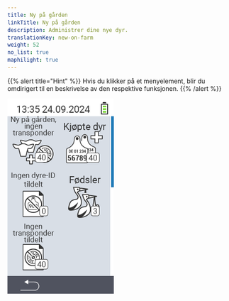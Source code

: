 ```yaml
---
title: Ny på gården
linkTitle: Ny på gården
description: Administrer dine nye dyr.
translationKey: new-on-farm
weight: 52
no_list: true
maphilight: true
---
```

{{% alert title="Hint" %}}
Hvis du klikker på et menyelement, blir du omdirigert til en beskrivelse av den respektive funksjonen.
{{% /alert %}}

<img src="images/newonfarm.png" alt="VitalControl Ny på gården" title="Ny på gården" usemap="#workmap" class="maphilight" />

<map name="workmap">
  <area shape="rect" coords="3,40,116,160" alt="Ny på gården, ingen transponder" title="Her tildeler du en transponder til nye dyr uten transponder&#10;Museklikk: åpne dokumentasjon" href="/no/docs/new-on-farm/new-no-transponder/">
  <area shape="rect" coords="3,160,116,280" alt="Ingen nasjonal dyre-ID tildelt" title="Her kan du se alle dyr som ennå ikke har fått tildelt en nasjonal dyre-ID og tildele en nasjonal dyre-ID&#10;Museklikk: åpne dokumentasjon" href="/no/docs/new-on-farm/no-national-animal-id-assigned/">
  <area shape="rect" coords="3,280,116,399" alt="Ingen transponder tildelt" title="Her kan du se alle dyr som ennå ikke har fått tildelt en transponder og tildele en transponder til dem&#10;Museklikk: åpne dokumentasjon" href="/no/docs/new-on-farm/no-transponder-assigned/">

  <area shape="rect" coords="116,40,230,160" alt="Kjøpte dyr" title="Her kan du se dine nåværende kjøp og eksportere dataene&#10;Museklikk: åpne dokumentasjon" href="/no/docs/new-on-farm/purchased-animals/">
  <area shape="rect" coords="116,160,230,280" alt="Fødsler" title="Her kan du se dine fødsler og lage en eksportfil&#10;Museklikk: åpne dokumentasjon" href="/no/docs/new-on-farm/births/">
  <area shape="rect" coords="1,401,100,439" alt="Tilbake" title="Hopp tilbake ett nivå&#10;Museklikk: til dokumentasjonen" href="/no/docs/menu/mainmenu/">
</map>
